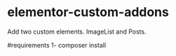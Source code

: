 # elementor-custom-addons
Add two custom elements. ImageList and Posts.

#requirements
1- composer install

